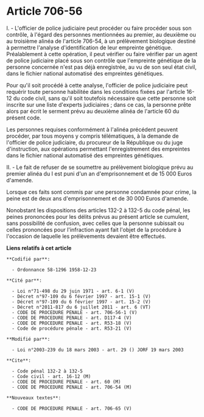 # Article 706-56

I. - L'officier de police judiciaire peut procéder ou faire procéder sous son contrôle, à l'égard des personnes mentionnées
au premier, au deuxième ou au troisième alinéa de l'article 706-54, à un prélèvement biologique destiné à permettre l'analyse
d'identification de leur empreinte génétique. Préalablement à cette opération, il peut vérifier ou faire vérifier par un
agent de police judiciaire placé sous son contrôle que l'empreinte génétique de la personne concernée n'est pas déjà
enregistrée, au vu de son seul état civil, dans le fichier national automatisé des empreintes génétiques.

Pour qu'il soit procédé à cette analyse, l'officier de police judiciaire peut requérir toute personne habilitée dans les
conditions fixées par l'article 16-12 du code civil, sans qu'il soit toutefois nécessaire que cette personne soit inscrite
sur une liste d'experts judiciaires ; dans ce cas, la personne prête alors par écrit le serment prévu au deuxième alinéa de
l'article 60 du présent code.

Les personnes requises conformément à l'alinéa précédent peuvent procéder, par tous moyens y compris télématiques, à la
demande de l'officier de police judiciaire, du procureur de la République ou du juge d'instruction, aux opérations permettant
l'enregistrement des empreintes dans le fichier national automatisé des empreintes génétiques.

II. - Le fait de refuser de se soumettre au prélèvement biologique prévu au premier alinéa du I est puni d'un an
d'emprisonnement et de 15 000 Euros d'amende.

Lorsque ces faits sont commis par une personne condamnée pour crime, la peine est de deux ans d'emprisonnement et de 30 000
Euros d'amende.

Nonobstant les dispositions des articles 132-2 à 132-5 du code pénal, les peines prononcées pour les délits prévus au présent
article se cumulent, sans possibilité de confusion, avec celles que la personne subissait ou celles prononcées pour
l'infraction ayant fait l'objet de la procédure à l'occasion de laquelle les prélèvements devaient être effectués.

**Liens relatifs à cet article**

	**Codifié par**:

	  - Ordonnance 58-1296 1958-12-23

	**Cité par**:

	  - Loi n°71-498 du 29 juin 1971 - art. 6-1 (V)
	  - Décret n°97-109 du 6 février 1997 - art. 15-1 (V)
	  - Décret n°97-109 du 6 février 1997 - art. 15-2 (V)
	  - Décret n°2011-817 du 6 juillet 2011 - art. 6 (VT)
	  - CODE DE PROCEDURE PENALE - art. 706-56-1 (V)
	  - CODE DE PROCEDURE PENALE - art. D117-4 (V)
	  - CODE DE PROCEDURE PENALE - art. R53-18 (V)
	  - Code de procédure pénale - art. R53-21 (V)

	**Modifié par**:

	  - Loi n°2003-239 du 18 mars 2003 - art. 29 () JORF 19 mars 2003

	**Cite**:

	  - Code pénal 132-2 à 132-5
	  - Code civil - art. 16-12 (M)
	  - CODE DE PROCEDURE PENALE - art. 60 (M)
	  - CODE DE PROCEDURE PENALE - art. 706-54 (M)

	**Nouveaux textes**:

	  - CODE DE PROCEDURE PENALE - art. 706-65 (V)
